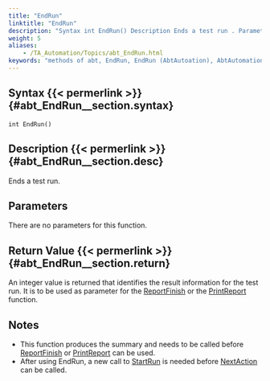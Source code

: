```yaml
--- 
title: "EndRun"
linktitle: "EndRun"
description: "Syntax int EndRun() Description Ends a test run . Parameters There are no parameters for this function. Return Value An integer value is returned that identifies the result information for the test ..."
weight: 5
aliases: 
    - /TA_Automation/Topics/abt_EndRun.html
keywords: "methods of abt, EndRun, EndRun (AbtAutoation), AbtAutomation, endrun, endrun abtautomation, end test run, end test execution"
---
```


## Syntax {{< permerlink >}} {#abt_EndRun__section.syntax} 

`int EndRun()`

## Description {{< permerlink >}} {#abt_EndRun__section.desc} 

Ends a test run.

## Parameters

There are no parameters for this function.

## Return Value {{< permerlink >}} {#abt_EndRun__section.return} 

An integer value is returned that identifies the result information for the test run. It is to be used as parameter for the [ReportFinish](/automation-guide/action-based-testing-language/testarchitect-automation-classes/engine-class-methods/reportfinish) or the [PrintReport](/automation-guide/action-based-testing-language/testarchitect-automation-classes/engine-class-methods/printreport) function.

## Notes

-   This function produces the summary and needs to be called before [ReportFinish](/automation-guide/action-based-testing-language/testarchitect-automation-classes/engine-class-methods/reportfinish) or [PrintReport](/automation-guide/action-based-testing-language/testarchitect-automation-classes/engine-class-methods/printreport) can be used.
-   After using EndRun, a new call to [StartRun](/automation-guide/action-based-testing-language/testarchitect-automation-classes/engine-class-methods/startrun) is needed before [NextAction](/automation-guide/action-based-testing-language/testarchitect-automation-classes/engine-class-methods/nextaction) can be called.




